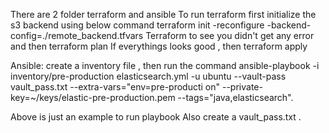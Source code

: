 There are 2 folder terraform and ansible
To run terraform first initialize the s3 backend using below command
terraform init -reconfigure -backend-config=./remote_backend.tfvars
Terraform to see you didn't get any error and then terraform plan 
If everythings looks good , then terraform apply

Ansible: create a inventory file , then run the command
ansible-playbook -i inventory/pre-production elasticsearch.yml -u ubuntu --vault-pass vault_pass.txt --extra-vars="env=pre-producti
on" --private-key=~/keys/elastic-pre-production.pem --tags="java,elasticsearch".

Above is just an example to run playbook
Also create a vault_pass.txt . 

